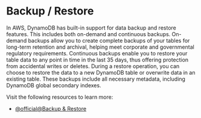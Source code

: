 # Backup / Restore

In AWS, DynamoDB has built-in support for data backup and restore features. This includes both on-demand and continuous backups. On-demand backups allow you to create complete backups of your tables for long-term retention and archival, helping meet corporate and governmental regulatory requirements. Continuous backups enable you to restore your table data to any point in time in the last 35 days, thus offering protection from accidental writes or deletes. During a restore operation, you can choose to restore the data to a new DynamoDB table or overwrite data in an existing table. These backups include all necessary metadata, including DynamoDB global secondary indexes.

Visit the following resources to learn more:

- [@official@Backup & Restore](https://docs.aws.amazon.com/amazondynamodb/latest/developerguide/Backup-and-Restore.html)
